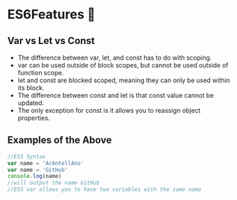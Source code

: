 # ES6Features :chicken: 

## Var vs Let vs Const
* The difference between var, let, and const has to do with scoping.
* var can be used outside of block scopes, but cannot be used outside of function scope.
* let and const are blocked scoped, meaning they can only be used within its block.
* The difference between const and let is that const value cannot be updated.
* The only exception for const is it allows you to reassign object properties.

## Examples of the Above
```javascript
//ES5 Syntax
var name = 'AcAntellAno'
var name = 'GitHub'
console.log(name)
//will output the name GitHub
//ES5 var allows you to have two variables with the same name
